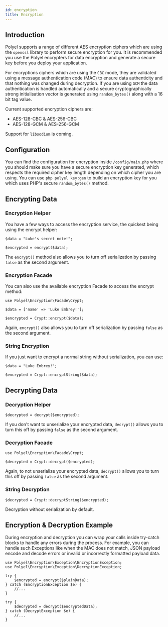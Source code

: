 ```yaml
---
id: encryption
title: Encryption
---
```


## Introduction

Polyel supports a range of different AES encryption ciphers which are using the `openssl` library to perform secure encryption for you. It is recommended you use the Polyel encrypters for data encryption and generate a secure key before you deploy your application.

For encryptions ciphers which are using the `CBC` mode, they are validated using a message authentication code (MAC) to ensure data authenticity and that nothing was changed during decryption. If you are using `GCM` the data authentication is handled automatically and a secure cryptographically strong initialisation vector is generated using `random_bytes()` along with a 16 bit tag value.

Current supported encryption ciphers are:

- AES-128-CBC & AES-256-CBC
- AES-128-GCM & AES-256-GCM

Support for `libsodium` is coming.

## Configuration

You can find the configuration for encryption inside `/config/main.php` where you should make sure you have a secure encryption key generated, which respects the required cipher key length depending on which cipher you are using. You can use `php polyel key:gen` to build an encryption key for you which uses PHP's secure `random_bytes()` method.

## Encrypting Data

### Encryption Helper

You have a few ways to access the encryption service, the quickest being using the encrypt helper:

```
$data = "Luke's secret note!";

$encrypted = encrypt($data);
```

The `encrypt()` method also allows you to turn off serialization by passing `false` as the second argument.

### Encryption Facade

You can also use the available encryption Facade to access the encrypt method:

```
use Polyel\Encryption\Facade\Crypt;

$data = ['name' => 'Luke Embrey!'];

$encrypted = Crypt::encrypt($data);
```

Again, `encrypt()` also allows you to turn off serialization by passing `false` as the second argument.

### String Encryption

If you just want to encrypt a normal string without serialization, you can use:

```
$data = "Luke Embrey!";

$encrypted = Crypt::encryptString($data);
```

## Decrypting Data

### Decryption Helper

```
$decrypted = decrypt($encrypted);
```

If you don't want to unserialize your encrypted data, `decrypt()` allows you to turn this off by passing `false` as the second argument.

### Decryption Facade

```
use Polyel\Encryption\Facade\Crypt;

$decrypted = Crypt::decrypt($encrypted);
```

Again, to not unserialize your encrypted data, `decrypt()` allows you to turn this off by passing `false` as the second argument.

### String Decryption

```
$decrypted = Crypt::decryptString($encrypted);
```

Decryption without serialization by default.

## Encryption & Decryption Example

During encryption and decryption you can wrap your calls inside try-catch blocks to handle any errors during the process. For example, you can handle such Exceptions like when the MAC does not match, JSON payload encode and decode errors or invalid or incorrectly formatted payload data.

```
use Polyel\Encryption\Exception\EncryptionException;
use Polyel\Encryption\Exception\DecryptionException;

try {
    $encrypted = encrypt($plainData);
} catch (EncryptionException $e) {
    //...
}

try {
    $decrypted = decrypt($encryptedData);
} catch (DecryptException $e) {
    //...
}
```